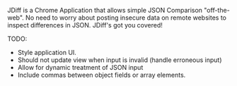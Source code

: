 JDiff is a Chrome Application that allows simple JSON Comparison "off-the-web". No need to worry about 
posting insecure data on remote websites to inspect differences in JSON. JDiff's got you covered!

TODO:
- Style application UI.
- Should not update view when input is invalid (handle erroneous input)
- Allow for dynamic treatment of JSON input
- Include commas between object fields or array elements.
